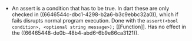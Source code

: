 - An assert is a condition that has to be true. In dart these are only checked in ((6646544c-dbc1-4298-b2a6-b3c9ebbc32a0)), which if fails disrupts normal program execution. Done with the `assert(<bool condition>, <optional string message>);` [[Function]]. Has no effect in the ((66465448-de0b-48b4-abd6-6b9e86ca3121)).